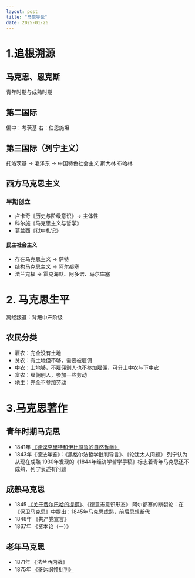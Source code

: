 ```yaml
---
layout: post
title: "马原导论"
date: 2025-01-26
---
```


# 1.追根溯源

## 马克思、恩克斯

青年时期与成熟时期

## 第二国际

偏中：考茨基
右：伯恩施坦

## 第三国际（列宁主义）

托洛茨基 -> 毛泽东 -> 中国特色社会主义
斯大林
布哈林

## 西方马克思主义

### 早期创立

- 卢卡奇《历史与阶级意识》-> 主体性
- 科尔施《马克思主义与哲学》
- 葛兰西《狱中札记》
  
#### 民主社会主义

- 存在马克思主义 -> 萨特
- 结构马克思主义 -> 阿尔都塞
- 法兰克福 -> 霍克海默、阿多诺、马尔库塞

# 2. 马克思生平

离经叛道：背叛中产阶级

## 农民分类

- 雇农：完全没有土地
- 贫农：有土地但不够，需要被雇佣
- 中农：土地够，不雇佣别人也不参加雇佣，可分上中农与下中农
- 富农：雇佣别人，参加一些劳动
- 地主：完全不参加劳动

# 3.[马克思著作](https://zh.wikipedia.org/wiki/%E5%8D%A1%E5%B0%94%C2%B7%E9%A9%AC%E5%85%8B%E6%80%9D#%E8%91%97%E4%BD%9C) 

## 青年时期马克思

- 1841年 [《德谟克里特和伊比鸠鲁的自然哲学》](https://zh.wikipedia.org/wiki/%E5%BE%B7%E8%AC%A8%E5%85%8B%E5%88%A9%E7%89%B9%E7%9A%84%E8%87%AA%E7%84%B6%E5%93%B2%E5%AD%B8%E5%92%8C%E4%BC%8A%E6%AF%94%E9%B3%A9%E9%AD%AF%E7%9A%84%E8%87%AA%E7%84%B6%E5%93%B2%E5%AD%B8%E4%B9%8B%E5%8D%80%E5%88%A5)
- 1843年《德法年鉴》：《黑格尔法哲学批判导言》、《论犹太人问题》
    列宁认为从现在成熟
    1930年发现的《1844年经济学哲学手稿》标志着青年马克思还不成熟，列宁表述有问题

## 成熟马克思

- 1845 [《关于费尔巴哈的提纲》](https://zh.wikipedia.org/wiki/%E5%85%B3%E4%BA%8E%E8%B4%B9%E5%B0%94%E5%B7%B4%E5%93%88%E7%9A%84%E6%8F%90%E7%BA%B2)、《德意志意识形态》
阿尔都塞的断裂论：在《保卫马克思》中提出：1845年马克思成熟，前后思想断代
- 1848年 《共产党宣言》
- 1867年 《资本论（一）》

## 老年马克思  

- 1871年 《法兰西内战》
- 1875年 [《哥达纲领批判》](https://zh.wikipedia.org/wiki/%E5%93%A5%E8%BE%BE%E7%BA%B2%E9%A2%86%E6%89%B9%E5%88%A4)